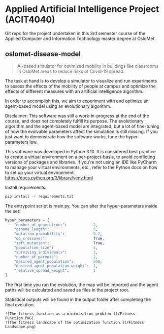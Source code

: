 # Applied Artificial Intelligence Project (ACIT4040)
Git repo for the project undertaken in this 3rd semester course of the Applied Computer and Information Technology master degree at OsloMet.
## oslomet-disease-model
> AI-based simulator for optimized mobility in buildings like classrooms in OsloMet areas to reduce risks of Covid-19 spread.

The task at hand is to develop a simulator to visualize and run experiments to assess the effects of the mobility of people at campus and optimize the effects of different measures with an artificial intelligence algorithm.

In order to accomplish this, we aim to experiment with and optimize an agent-based model using an evolutionary algorithm.

Disclaimer: This software was still a work-in-progress at the end of the course, and does not completely fulfill its purpose.
The evolutionary algorithm and the agent-based model are integrated, but a lot of fine-tuning of how the evolvable parameters affect the simulation is still missing.
If you just want to demonstrate how the software works, tune the hyper-parameters low.

This software was developed in Python 3.10. It is considered best practice to create a virtual environment on a per-project-basis, to avoid conflicting versions of packages and libraries. If you're not using an IDE like PyCharm to manage your virtual environments, etc., refer to the Python docs on how to set up your virtual environment.
https://docs.python.org/3/library/venv.html

Install requirements:
```bash
pip install -r requirements.txt
```

The entrypoint script is main.py. You can alter the hyper-parameters inside the set:
```py
hyper_parameters = {
    "number_of_generations":            2,
    "genome_length":                    6,
    "mutation_probability":             0.2,
    "do_crossover":                     True,
    "soft_mutation":                    True,
    "population_size":                  4,
    "surviving_individuals":            2,
    "number_of_parents":                2,
    "desired_agent_population":         500,
    "desired_agent_population_weight":  1,
    "relative_spread_weight":           1
}
```

The first time you run the evolution, the map will be imported and the agent paths will be calculated and saved as files in the project root.

Statistical outputs will be found in the output folder after completing the final evolution.

    ![The fitness function as a minimization problem.](/Fitness Function.PNG)
    ![The fitness landscape of the optimization function.](/Fitness Landscape.png)
